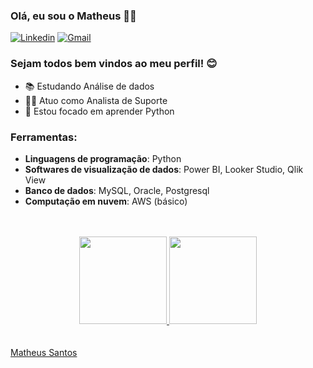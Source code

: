 ### Olá, eu sou o Matheus 🤙🏽

[![Linkedin](https://img.shields.io/badge/-LinkedIn-blue?style=flat-square&logo=Linkedin&logoColor=white&link="https://www.linkedin.com/in/eumatheussantos/)]("https://www.linkedin.com/in/eumatheussantos/) 
[![Gmail](https://img.shields.io/badge/-Gmail-red?style=flat-square&logo=Gmail&logoColor=white&link=matheusscode@gmail.com)](mailto:matheusscode@gmail.com)

### Sejam todos bem vindos ao meu perfil! 😊

- 📚 Estudando Análise de dados
- 👩‍💻 Atuo como Analista de Suporte
- 🎯 Estou focado em aprender Python

  
### Ferramentas:
- **Linguagens de programação**: Python
- **Softwares de visualização de dados**: Power BI, Looker Studio, Qlik View
- **Banco de dados**: MySQL, Oracle, Postgresql
- **Computação em nuvem**: AWS (básico)

<br>
<br>
  
<div align="center">
  <a href="https://github.com/matheussofc">
  <img height="140em" src="https://github-readme-stats.vercel.app/api?username=matheussofc&show_icons=true&theme=dark&include_all_commits=true&count_private=true"/>
  <img height="140em" src="https://github-readme-stats.vercel.app/api/top-langs/?username=matheussofc&layout=compact&langs_count=7&theme=dark"/>
</div>
    
<br>
<br>

<div class="LI-profile-badge"  data-version="v1" data-size="medium" data-locale="pt_BR" data-type="horizontal" data-theme="dark" data-vanity="patotricks15"><a class="LI-simple-link" href='https://github.com/matheussofc/matheussofc/blob/main/curriculo.pdf'>Matheus Santos</a></div>




